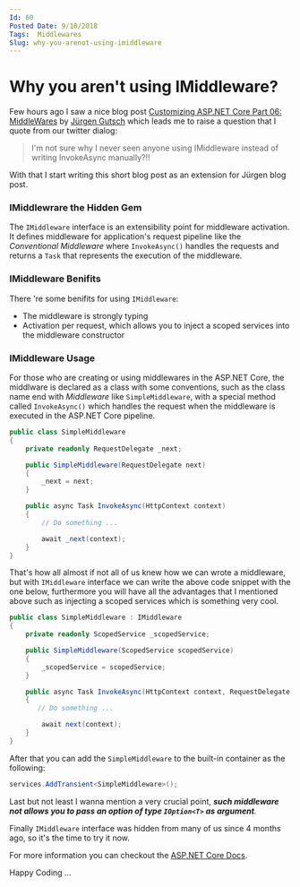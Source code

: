 ```yaml
---
Id: 60
Posted Date: 9/10/2018
Tags:  Middlewares 
Slug: why-you-arenot-using-imiddleware
---
```

# Why you aren't using IMiddleware?

Few hours ago I saw a nice blog post [Customizing ASP.​NET Core Part 06: MiddleWares](https://asp.net-hacker.rocks/2018/10/08/customizing-aspnetcore-06-middlewares.html) by [Jürgen Gutsch](https://twitter.com/sharpcms) which leads me to raise a question that I quote from our twitter dialog:

> I'm not sure why I never seen anyone using IMiddleware instead of writing InvokeAsync manually?!!

With that I start writing this short blog post as an extension for Jürgen blog post.

### IMiddlewrare the Hidden Gem

The `IMiddleware` interface is an extensibility point for middleware activation. It defines middleware for application's request pipeline like the _Conventional Middleware_ where `InvokeAsync()` handles the requests and returns a `Task` that represents the execution of the middleware.

### IMiddleware Benifits

There 're some benifits for using `IMiddleware`:

*   The middleware is strongly typing
*   Activation per request, which allows you to inject a scoped services into the middleware constructor

### IMiddleware Usage

For those who are creating or using middlewares in the ASP.NET Core, the middlware is declared as a class with some conventions, such as the class name end with _Middleware_ like `SimpleMiddleware`, with a special method called `InvokeAsync()` which handles the request when the middleware is executed in the ASP.NET Core pipeline.
```csharp
public class SimpleMiddleware
{
    private readonly RequestDelegate _next;

    public SimpleMiddleware(RequestDelegate next)
    {
        _next = next;
    }

    public async Task InvokeAsync(HttpContext context)
    {
        // Do something ...

        await _next(context);
    }
}
```
That's how all almost if not all of us knew how we can wrote a middleware, but with `IMiddleware` interface we can write the above code snippet with the one below, furthermore you will have all the advantages that I mentioned above such as injecting a scoped services which is something very cool.
```csharp
public class SimpleMiddleware : IMiddleware
{
    private readonly ScopedService _scopedService;

    public SimpleMiddleware(ScopedService scopedService)
    {
        _scopedService = scopedService;
    }

    public async Task InvokeAsync(HttpContext context, RequestDelegate next)
    {
       // Do something ...

        await next(context);
    }
}
```
After that you can add the `SimpleMiddleware` to the built-in container as the following:
```csharp
services.AddTransient<SimpleMiddleware>(); 
```
Last but not least I wanna mention a very crucial point, _**such middleware not allows you to pass an option of type `IOption<T>` as argument**._

Finally `IMiddleware` interface was hidden from many of us since 4 months ago, so it's the time to try it now.

For more information you can checkout the [ASP.NET Core Docs](https://docs.microsoft.com/en-us/aspnet/core/fundamentals/middleware/extensibility?view=aspnetcore-2.1).

Happy Coding ...